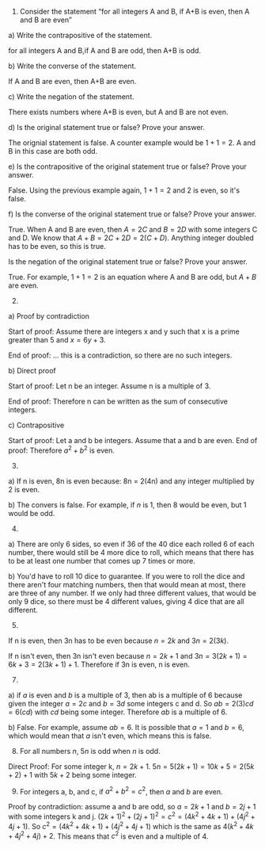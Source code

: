 1. Consider the statement “for all integers A 
 and B, if A+B is even, then A and B are even”

a) Write the contrapositive of the statement.

for all integers A and B,if A and B are odd, then A+B is odd.

b) Write the converse of the statement.

If A and B are even, then A+B are even.

c) Write the negation of the statement.

There exists numbers where A+B is even, but A and B are not even.

d) Is the original statement true or false? Prove your answer.

The orignial statement is false. A counter example would be $1 + 1 = 2$. A and B in this case are both odd.

e) Is the contrapositive of the original statement true or false? Prove your answer.

False. Using the previous example again, $1+1=2$ and 2 is even, so it's false.

f) Is the converse of the original statement true or false? Prove your answer.

True. When A and B are even, then $A = 2C$ and $B = 2D$ with some integers C and D. We know that $A + B = 2C + 2D = 2(C+D)$. Anything integer doubled has to be even, so this is true.

Is the negation of the original statement true or false? Prove your answer.

True. For example, $1+1=2$ is an equation where A and B are odd, but $A+B$ are even.

2. 
a) Proof by contradiction

 Start of proof: Assume there are integers x and y such that x is a prime greater than 5 and $x = 6y+3$.
 
 End of proof: … this is a contradiction, so there are no such integers.

 b) Direct proof 
 
 Start of proof: Let n
 be an integer. Assume n
 is a multiple of 3. 
 
 End of proof: Therefore n 
 can be written as the sum of consecutive integers.

 c) Contrapositive

 Start of proof: Let 
 a and b
 be integers. Assume that 
 a and b
 are even. End of proof: Therefore $a^2+b^2$
 is even.

 3.

 a) If n is even, 8n is even because:
8n = 2(4n) and any integer multiplied by 2 is even.

b) The convers is false. For example, if $n$ is 1, then 8 would be even, but 1 would be odd.

4.

a) There are only 6 sides, so even if 36 of the 40 dice each rolled 6 of each number, there would still be 4 more dice to roll, which means that there has to be at least one number that comes up 7 times or more.

b) You'd have to roll 10 dice to guarantee. If you were to roll the dice and there aren't four matching numbers, then that would mean at most, there are three of any number. If we only had three different values, that would be only 9 dice, so there must be 4 different values, giving 4 dice that are all different.

5.
If n is even, then 3n has to be even because $n=2k$ and $3n=2(3k)$. 

If n isn't even, then 3n isn't even because $n = 2k + 1$ and $3n = 3(2k+1) = 6k+3=2(3k+1)+1$. Therefore if 3n is even, n is even.

7.
a) if $a$ is even and $b$ is a multiple of 3, then ab is a multiple of 6 because given the integer $a = 2c$ and $b = 3d$ some integers c and d. So $ab=2(3)cd=6(cd)$ with $cd$ being some integer. Therefore $ab$ is a multiple of 6.

b) False. For example, assume $ab=6$. It is possible that $a=1$ and $b=6$, which would mean that $a$ isn't even, which means this is false.

8) For all numbers $n$, $5n$ is odd when $n$ is odd.

Direct Proof:
For some integer k, $n = 2k+1$. $5n = 5(2k+1) = 10k + 5 = 2(5k+2)+1$ with $5k+2$ being some integer.

9) For integers a, b, and c, if $a^2+b^2=c^2$, then $a$ and $b$ are even.

Proof by contradiction: assume a and b are odd, so $a = 2k+1$ and $b = 2j+1$ with some integers k and j. $(2k+1)^2+(2j+1)^2=c^2 = (4k^2+4k+1)+(4j^2+4j+1)$. So $c^2= (4k^2+4k+1)+(4j^2+4j+1)$ which is the same as $4(k^2+4k+4j^2+4j)+2$. This means that $c^2$ is even and a multiple of 4.